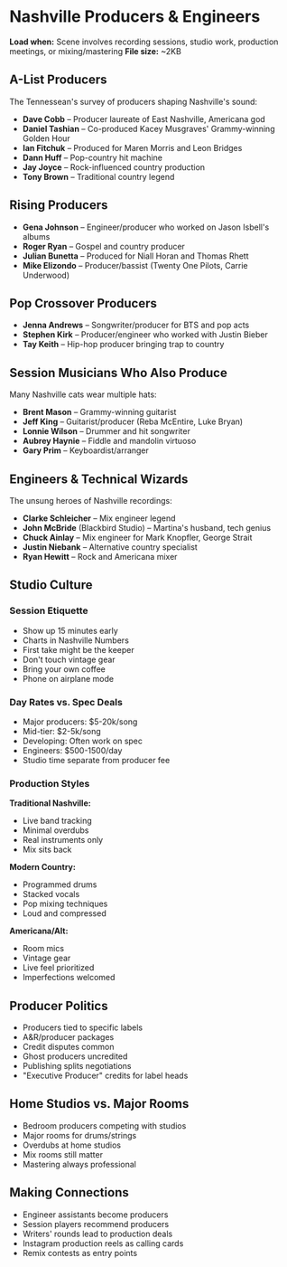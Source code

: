 # Nashville Producers & Engineers
**Load when:** Scene involves recording sessions, studio work, production meetings, or mixing/mastering
**File size:** ~2KB

## A-List Producers

The Tennessean's survey of producers shaping Nashville's sound:

* **Dave Cobb** – Producer laureate of East Nashville, Americana god
* **Daniel Tashian** – Co-produced Kacey Musgraves' Grammy-winning Golden Hour
* **Ian Fitchuk** – Produced for Maren Morris and Leon Bridges
* **Dann Huff** – Pop-country hit machine
* **Jay Joyce** – Rock-influenced country production
* **Tony Brown** – Traditional country legend

## Rising Producers

* **Gena Johnson** – Engineer/producer who worked on Jason Isbell's albums
* **Roger Ryan** – Gospel and country producer
* **Julian Bunetta** – Produced for Niall Horan and Thomas Rhett
* **Mike Elizondo** – Producer/bassist (Twenty One Pilots, Carrie Underwood)

## Pop Crossover Producers

* **Jenna Andrews** – Songwriter/producer for BTS and pop acts
* **Stephen Kirk** – Producer/engineer who worked with Justin Bieber
* **Tay Keith** – Hip-hop producer bringing trap to country

## Session Musicians Who Also Produce

Many Nashville cats wear multiple hats:

* **Brent Mason** – Grammy-winning guitarist
* **Jeff King** – Guitarist/producer (Reba McEntire, Luke Bryan)
* **Lonnie Wilson** – Drummer and hit songwriter
* **Aubrey Haynie** – Fiddle and mandolin virtuoso
* **Gary Prim** – Keyboardist/arranger

## Engineers & Technical Wizards

The unsung heroes of Nashville recordings:

* **Clarke Schleicher** – Mix engineer legend
* **John McBride** (Blackbird Studio) – Martina's husband, tech genius
* **Chuck Ainlay** – Mix engineer for Mark Knopfler, George Strait
* **Justin Niebank** – Alternative country specialist
* **Ryan Hewitt** – Rock and Americana mixer

## Studio Culture

### Session Etiquette
* Show up 15 minutes early
* Charts in Nashville Numbers
* First take might be the keeper
* Don't touch vintage gear
* Bring your own coffee
* Phone on airplane mode

### Day Rates vs. Spec Deals
* Major producers: $5-20k/song
* Mid-tier: $2-5k/song
* Developing: Often work on spec
* Engineers: $500-1500/day
* Studio time separate from producer fee

### Production Styles

**Traditional Nashville:**
* Live band tracking
* Minimal overdubs
* Real instruments only
* Mix sits back

**Modern Country:**
* Programmed drums
* Stacked vocals
* Pop mixing techniques
* Loud and compressed

**Americana/Alt:**
* Room mics
* Vintage gear
* Live feel prioritized
* Imperfections welcomed

## Producer Politics

* Producers tied to specific labels
* A&R/producer packages
* Credit disputes common
* Ghost producers uncredited
* Publishing splits negotiations
* "Executive Producer" credits for label heads

## Home Studios vs. Major Rooms

* Bedroom producers competing with studios
* Major rooms for drums/strings
* Overdubs at home studios
* Mix rooms still matter
* Mastering always professional

## Making Connections

* Engineer assistants become producers
* Session players recommend producers
* Writers' rounds lead to production deals
* Instagram production reels as calling cards
* Remix contests as entry points